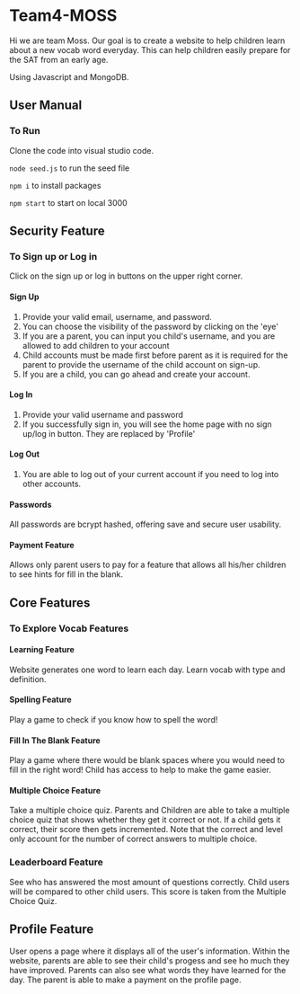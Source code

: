 # Team4-MOSS 

Hi we are team Moss. Our goal is to create a website to help children learn about a new vocab word everyday. This can help children easily prepare for the SAT from an early age. 

Using Javascript and MongoDB. 

## User Manual
### To Run

Clone the code into visual studio code.

``` node seed.js ``` to run the seed file

``` npm i ``` to install packages

``` npm start ``` to start on local 3000

## Security Feature

### To Sign up or Log in 
Click on the sign up or log in buttons on the upper right corner. 

#### Sign Up
1. Provide your valid email, username, and password. 
2. You can choose the visibility of the password by clicking on the 'eye'
3. If you are a parent, you can input you child's username, and you are allowed to add children to your account
4. Child accounts must be made first before parent as it is required for the parent to provide the username of the child account on sign-up.
5. If you are a child, you can go ahead and create your account.

#### Log In
1. Provide your valid username and password
2. If you successfully sign in, you will see the home page with no sign up/log in button. They are replaced by 'Profile' 

#### Log Out
1. You are able to log out of your current account if you need to log into other accounts. 

#### Passwords
All passwords are bcrypt hashed, offering save and secure user usability.

#### Payment Feature
Allows only parent users to pay for a feature that allows all his/her children to see hints for fill in the blank.

## Core Features

### To Explore Vocab Features

#### Learning Feature
Website generates one word to learn each day. Learn vocab with type and definition. 

#### Spelling Feature
Play a game to check if you know how to spell the word!

#### Fill In The Blank Feature
Play a game where there would be blank spaces where you would need to fill in the right word!
Child has access to help to make the game easier.

#### Multiple Choice Feature
Take a multiple choice quiz. Parents and Children are able to take a multiple choice quiz that shows whether they get it correct or not. If a child gets it correct, their score then gets incremented. Note that the correct and level only account for the number of correct answers to multiple choice.

### Leaderboard Feature
See who has answered the most amount of questions correctly. Child users will be compared to other child users. This score is taken from the Multiple Choice Quiz.

## Profile Feature
User opens a page where it displays all of the user's information. Within the website, parents are able to see their child's progess and see ho much they have improved. Parents can also see what words they have learned for the day. The parent is able to make a payment on the profile page. 
